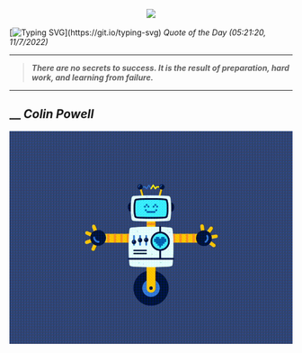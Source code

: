 <p align='center'><img src='https://komarev.com/ghpvc/?username=hungpurdie&label=Total+Vistors&color=brightgreen&style=plastic'></p> 


 [![Typing SVG](https://readme-typing-svg.herokuapp.com?font=Press+Start+2P&color=C2F784&size=35&width=900&height=100&lines=Hello+World%2C+I'm+Hung+!)](https://git.io/typing-svg) 
 _Quote of the Day (05:21:20, 11/7/2022)_
___
>**_There are no secrets to success. It is the result of preparation, hard work, and learning from failure._**
___
## __ **_Colin Powell_** 
<p align="center"><img src="src/assets/images/robot-dancing-dribble.gif"/></p>